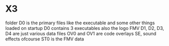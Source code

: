 # X3

folder D0 is the primary files like the executable and some other things loaded on startup
D0 contains 3 executables also the logo FMV
D1, D2, D3, D4 are just various data files
OV0 and OV1 are code overlays
SE, sound effects ofcourse
ST0 is the FMV data